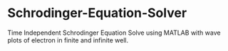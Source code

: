 # Schrodinger-Equation-Solver
Time Independent Schrodinger Equation Solve using MATLAB with wave plots of electron in finite and infinite well.


